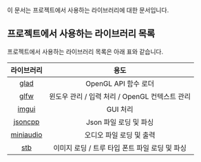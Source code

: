 이 문서는 프로젝트에서 사용하는 라이브러리에 대한 문서입니다.
## 프로젝트에서 사용하는 라이브러리 목록
프로젝트에서 사용하는 라이브러리 목록은 아래 표와 같습니다.

| 라이브러리 | 용도 |
|:---:|:---:|
| [glad](https://github.com/Dav1dde/glad) | OpenGL API 함수 로더 |
| [glfw](https://github.com/glfw/glfw) | 윈도우 관리 / 입력 처리 / OpenGL 컨텍스트 관리 |
| [imgui](https://github.com/ocornut/imgui) | GUI 처리 |
| [jsoncpp](https://github.com/open-source-parsers/jsoncpp) | Json 파일 로딩 및 파싱 |
| [miniaudio](https://github.com/mackron/miniaudio) | 오디오 파일 로딩 및 출력 |
| [stb](https://github.com/nothings/stb) | 이미지 로딩 / 트루 타입 폰트 파일 로딩 및 파싱  |